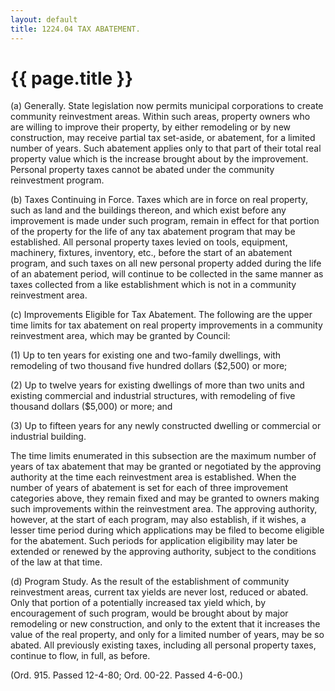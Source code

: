 ```yaml
---
layout: default 
title: 1224.04 TAX ABATEMENT.
---
```


{{ page.title }}
================

​(a) Generally. State legislation now permits municipal corporations to
create community reinvestment areas. Within such areas, property owners
who are willing to improve their property, by either remodeling or by
new construction, may receive partial tax set-aside, or abatement, for a
limited number of years. Such abatement applies only to that part of
their total real property value which is the increase brought about by
the improvement. Personal property taxes cannot be abated under the
community reinvestment program.

​(b) Taxes Continuing in Force. Taxes which are in force on real
property, such as land and the buildings thereon, and which exist before
any improvement is made under such program, remain in effect for that
portion of the property for the life of any tax abatement program that
may be established. All personal property taxes levied on tools,
equipment, machinery, fixtures, inventory, etc., before the start of an
abatement program, and such taxes on all new personal property added
during the life of an abatement period, will continue to be collected in
the same manner as taxes collected from a like establishment which is
not in a community reinvestment area.

​(c) Improvements Eligible for Tax Abatement. The following are the
upper time limits for tax abatement on real property improvements in a
community reinvestment area, which may be granted by Council:

​(1) Up to ten years for existing one and two-family dwellings, with
remodeling of two thousand five hundred dollars (\$2,500) or more;

​(2) Up to twelve years for existing dwellings of more than two units
and existing commercial and industrial structures, with remodeling of
five thousand dollars (\$5,000) or more; and

​(3) Up to fifteen years for any newly constructed dwelling or
commercial or industrial building.

The time limits enumerated in this subsection are the maximum number of
years of tax abatement that may be granted or negotiated by the
approving authority at the time each reinvestment area is established.
When the number of years of abatement is set for each of three
improvement categories above, they remain fixed and may be granted to
owners making such improvements within the reinvestment area. The
approving authority, however, at the start of each program, may also
establish, if it wishes, a lesser time period during which applications
may be filed to become eligible for the abatement. Such periods for
application eligibility may later be extended or renewed by the
approving authority, subject to the conditions of the law at that time.

​(d) Program Study. As the result of the establishment of community
reinvestment areas, current tax yields are never lost, reduced or
abated. Only that portion of a potentially increased tax yield which, by
encouragement of such program, would be brought about by major
remodeling or new construction, and only to the extent that it increases
the value of the real property, and only for a limited number of years,
may be so abated. All previously existing taxes, including all personal
property taxes, continue to flow, in full, as before.

(Ord. 915. Passed 12-4-80; Ord. 00-22. Passed 4-6-00.)
